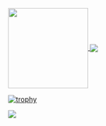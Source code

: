 <div>
  <a href="https://github.com/anuraghazra/github-readme-stats">
    <img align="center" src="https://github-readme-stats.vercel.app/api?username=k-syota&hide=contribs&count_private=true&show_icons=true&theme=tokyonight" height="164px" />
  </a>

  <a href="https://github.com/anuraghazra/github-readme-stats">
    <img align="center" src="https://github-readme-stats.vercel.app/api/top-langs/?username=k-syota&layout=compact&theme=tokyonight" />
  </a>
</div>


[![trophy](https://github-profile-trophy.vercel.app/?username=k-syota&theme=onestar&column=7&margin-w=15&margin-h=15)](https://github.com/k-syota/github-profile-trophy)

<picture>
<source
  srcset="https://github-readme-stats.vercel.app/api?username=k-syota&show_icons=true&theme=dark"
  media="(prefers-color-scheme: dark)"
/>
<source
  srcset="https://github-readme-stats.vercel.app/api?username=k-syota&show_icons=true"
  media="(prefers-color-scheme: light), (prefers-color-scheme: no-preference)"
/>
<img src="https://github-readme-stats.vercel.app/api?username=k-syota&show_icons=true" />
</picture>


